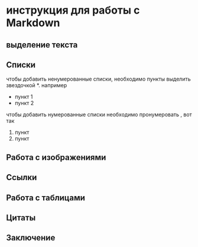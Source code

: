 # инструкция для работы с Markdown

## выделение текста

## Списки

чтобы добавить ненумерованные списки, необходимо пункты выделить звездочкой *. например 
* пункт 1
* пункт 2

чтобы добавить нумерованные списки необходимо пронумеровать , вот так

1. пункт
2. пункт

## Работа с изображениями

## Ссылки

## Работа с таблицами

## Цитаты

## Заключение

